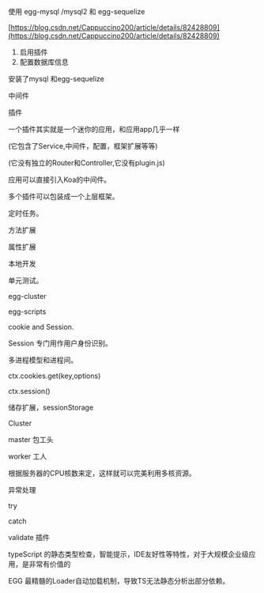 使用 egg-mysql /mysql2 和 egg-sequelize

[https://blog.csdn.net/Cappuccino200/article/details/82428809](https://blog.csdn.net/Cappuccino200/article/details/82428809)

1. 启用插件
2. 配置数据库信息

安装了mysql 和egg-sequelize

中间件

插件

一个插件其实就是一个迷你的应用，和应用app几乎一样

\(它包含了Service,中间件，配置，框架扩展等等\)

\(它没有独立的Router和Controller,它没有plugin.js\)

应用可以直接引入Koa的中间件。

多个插件可以包装成一个上层框架。

定时任务。

方法扩展

属性扩展

本地开发

单元测试。

egg-cluster

egg-scripts

cookie and Session.

Session 专门用作用户身份识别。

多进程模型和进程间。

ctx.cookies.get\(key,options\)

ctx.session\(\)

储存扩展，sessionStorage

Cluster

master  包工头

worker 工人

根据服务器的CPU核数来定，这样就可以完美利用多核资源。

异常处理

try

catch

validate 插件

typeScript 的静态类型检查，智能提示，IDE友好性等特性，对于大规模企业级应用，是非常有价值的

EGG 最精髓的Loader自动加载机制，导致TS无法静态分析出部分依赖。



